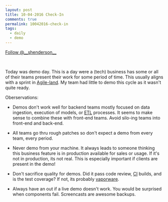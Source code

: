 ```yaml
---
layout: post
title: 10-04-2016 Check-In
comments: true
permalink: 10042016-check-in
tags:
  - daily
  - demo
---
```


<div><!-- <a href="https://twitter.com/share" class="twitter-share-button" data-via="__shenderson__">Tweet</a> --><a class="twitter-follow-button" data-show-count="false" href="https://twitter.com/__shenderson__">Follow @__shenderson__</a> <script>!function(d,s,id){var js,fjs=d.getElementsByTagName(s)[0],p=/^http:/.test(d.location)?'http':'https';if(!d.getElementById(id)){js=d.createElement(s);js.id=id;js.src=p+'://platform.twitter.com/widgets.js';fjs.parentNode.insertBefore(js,fjs);}}(document, 'script', 'twitter-wjs');</script></div>

<script>!function(d,s,id){var js,fjs=d.getElementsByTagName(s)[0];if(!d.getElementById(id)){js=d.createElement(s);js.id=id;js.src="//platform.twitter.com/widgets.js";fjs.parentNode.insertBefore(js,fjs);}}(document,"script","twitter-wjs");</script>

&nbsp;

Today was demo day.  This is a day were a (tech) business has some or all of their teams present their work for some period of time.  This usually aligns with a sprint in [Agile-land](https://en.wikipedia.org/wiki/Agile_software_development).  My team had little to demo this cycle as it wasn't quite ready.

Oberservations:

  * Demos don't work well for backend teams mostly focused on data ingestion, execution of models, or [ETL](https://en.wikipedia.org/wiki/Extract,_transform,_load) processes.  It seems to make sense to combine these with front-end teams.  Avoid silo-ing teams into front-end and back-end.

  * All teams go thru rough patches so don't expect a demo from every team, every period.

  * Never demo from your machine.  It always leads to someone thinking this business feature is in production available for sales or usage.  If it's not in production, its not real.  This is especially important if clients are present in the demo!

  * Don't sacrifice quality for demos.  Did it pass code review, [CI](https://en.wikipedia.org/wiki/Continuous_integration) builds, and is the test coverage?  If not, its probably [vaporware](https://en.wikipedia.org/wiki/Vaporware).  

  * Always have an out if a live demo doesn't work.  You would be surprised when components fail.  Screencasts are awesome backups.